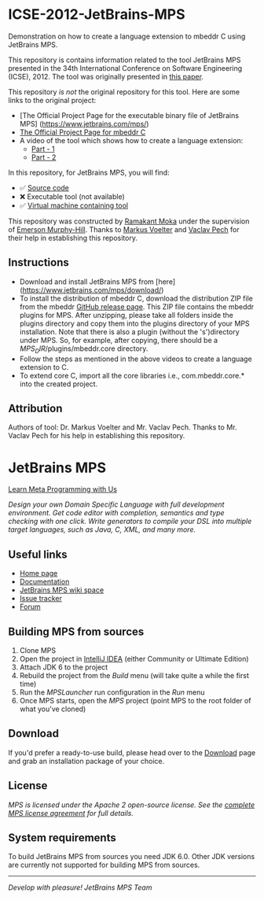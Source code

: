

# ICSE-2012-JetBrains-MPS
Demonstration on how to create a language extension to mbeddr C using JetBrains MPS.

This repository is contains information related to the tool JetBrains MPS presented in the 34th International Conference on Software Engineering (ICSE), 2012. The tool was originally presented in [this paper](http://dl.acm.org/citation.cfm?id=2337447).

This repository _is not_ the original repository for this tool. Here are some links to the original project:
* [The Official Project Page for the executable binary file of JetBrains MPS] (https://www.jetbrains.com/mps/)
* [The Official Project Page for mbeddr C ](http://mbeddr.com/)
* A video of the tool which shows how to create a language extension:
  * [Part - 1](https://www.youtube.com/watch?v=H3UMKp99p3w)
  * [Part - 2](https://www.youtube.com/watch?v=lgAw52xK14U)

In this repository, for JetBrains MPS, you will find:
* :white_check_mark: [Source code](https://github.com/JetBrains/MPS)
* :x: Executable tool (not available)
* :white_check_mark: [Virtual machine containing tool](http://go.ncsu.edu/SE-tool-VMs)

This repository was constructed by [Ramakant Moka](https://github.com/ramakantmoka) under the supervision of [Emerson Murphy-Hill](https://github.com/CaptainEmerson). Thanks to  [Markus Voelter](http://www.voelter.de/) and [Vaclav Pech](http://www.vaclavpech.eu/) for their help in establishing this repository. 

## Instructions

* Download and install JetBrains MPS from [here] (https://www.jetbrains.com/mps/download/)
* To install the distribution of mbeddr C, download the distribution ZIP file from the mbeddr [GitHub release                  page](https://github.com/mbeddr/mbeddr.core/releases). This ZIP file contains the mbeddr plugins for MPS. After unzipping,   please take all folders inside the plugins directory and copy them into the plugins directory of your MPS installation.      Note that there is also a plugin (without the 's')directory under MPS. So, for example, after copying, there should be a     $MPS_DIR$/plugins/mbeddr.core directory.
* Follow the steps as mentioned in the above videos to create a language extension to C.
* To extend core C, import all the core libraries i.e., com.mbeddr.core.* into the created project.

## Attribution

Authors of tool: Dr. Markus Voelter and Mr. Vaclav Pech.
Thanks to Mr. Vaclav Pech for his help in establishing this repository.








JetBrains MPS
=============

[Learn Meta Programming with Us](http://www.jetbrains.com/mps/)

<i>Design your own Domain Specific Language with full development environment. Get code editor with completion, semantics and type checking with one click. Write generators to compile your DSL into multiple target languages, such as Java, C, XML, and many more.</i>

Useful links
------------

- [Home page](http://www.jetbrains.com/mps/)
- [Documentation](http://confluence.jetbrains.net/display/MPSD32/MPS+User%27s+Guide)
- [JetBrains MPS wiki space](http://confluence.jetbrains.com/display/MPS/Welcome+to+JetBrains+MPS+Space)
- [Issue tracker](http://www.jetbrains.net/tracker/issues/MPS)
- [Forum](http://forum.jetbrains.com/forum/Meta-Programming-System)


Building MPS from sources
-------------------------

1. Clone MPS
2. Open the project in [IntelliJ IDEA](http://www.jetbrains.com/idea) (either Community or Ultimate Edition)
3. Attach JDK 6 to the project
4. Rebuild the project from the _Build_ menu (will take quite a while the first time)
5. Run the _MPSLauncher_ run configuration in the _Run_ menu
6. Once MPS starts, open the _MPS_ project (point MPS to the root folder of what you've cloned)

Download
--------

If you'd prefer a ready-to-use build, please head over to the [Download](http://www.jetbrains.com/mps/download/) page and grab an installation package of your choice.

License
-------

_MPS is licensed under the Apache 2 open-source license. See the [complete MPS license agreement](http://www.jetbrains.com/mps/download/license.html) for full details._

System requirements
-------------------

To build JetBrains MPS from sources you need JDK 6.0. Other JDK versions are currently not supported for building MPS from sources.


----------------------
_Develop with pleasure!
JetBrains MPS Team_
